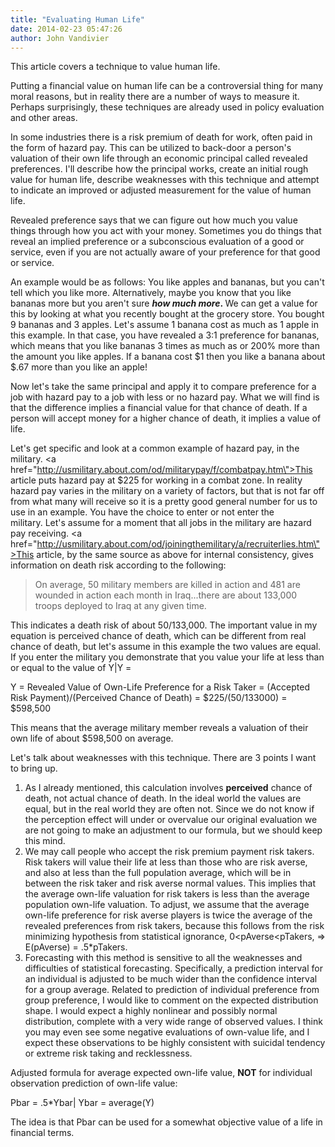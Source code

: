 ```yaml
---
title: "Evaluating Human Life"
date: 2014-02-23 05:47:26
author: John Vandivier
---
```




This article covers a technique to value human life.

Putting a financial value on human life can be a controversial thing for many moral reasons, but in reality there are a number of ways to measure it. Perhaps surprisingly, these techniques are already used in policy evaluation and other areas.

In some industries there is a risk premium of death for work, often paid in the form of hazard pay. This can be utilized to back-door a person's valuation of their own life through an economic principal called revealed preferences. I'll describe how the principal works, create an initial rough value for human life, describe weaknesses with this technique and attempt to indicate an improved or adjusted measurement for the value of human life.

Revealed preference says that we can figure out how much you value things through how you act with your money. Sometimes you do things that reveal an implied preference or a subconscious evaluation of a good or service, even if you are not actually aware of your preference for that good or service.

An example would be as follows: You like apples and bananas, but you can't tell which you like more. Alternatively, maybe you know that you like bananas more but you aren't sure <strong><em>how much more</em>. </strong>We can get a value for this by looking at what you recently bought at the grocery store. You bought 9 bananas and 3 apples. Let's assume 1 banana cost as much as 1 apple in this example. In that case, you have revealed a 3:1 preference for bananas, which means that you like bananas 3 times as much as or 200% more than the amount you like apples. If a banana cost $1 then you like a banana about $.67 more than you like an apple!

Now let's take the same principal and apply it to compare preference for a job with hazard pay to a job with less or no hazard pay. What we will find is that the difference implies a financial value for that chance of death. If a person will accept money for a higher chance of death, it implies a value of life.

Let's get specific and look at a common example of hazard pay, in the military. <a href=\"http://usmilitary.about.com/od/militarypay/f/combatpay.htm\">This article</a> puts hazard pay at $225 for working in a combat zone. In reality hazard pay varies in the military on a variety of factors, but that is not far off from what many will receive so it is a pretty good general number for us to use in an example. You have the choice to enter or not enter the military. Let's assume for a moment that all jobs in the military are hazard pay receiving. <a href=\"http://usmilitary.about.com/od/joiningthemilitary/a/recruiterlies.htm\">This article</a>, by the same source as above for internal consistency, gives information on death risk according to the following:
<blockquote>On average, 50 military members are killed in action and 481 are wounded in action each month in Iraq...there are about 133,000 troops deployed to Iraq at any given time.</blockquote>
This indicates a death risk of about 50/133,000. The important value in my equation is perceived chance of death, which can be different from real chance of death, but let's assume in this example the two values are equal. If you enter the military you demonstrate that you value your life at less than or equal to the value of Y|Y =

Y = Revealed Value of Own-Life Preference for a Risk Taker = (Accepted Risk Payment)/(Perceived Chance of Death) = $225/(50/133000) = $598,500

This means that the average military member reveals a valuation of their own life of about $598,500 on average.

Let's talk about weaknesses with this technique. There are 3 points I want to bring up.
<ol>
	<li>As I already mentioned, this calculation involves <strong>perceived</strong> chance of death, not actual chance of death. In the ideal world the values are equal, but in the real world they are often not. Since we do not know if the perception effect will under or overvalue our original evaluation we are not going to make an adjustment to our formula, but we should keep this mind.</li>
	<li>We may call people who accept the risk premium payment risk takers. Risk takers will value their life at less than those who are risk averse, and also at less than the full population average, which will be in between the risk taker and risk averse normal values. This implies that the average own-life valuation for risk takers is less than the average population own-life valuation. To adjust, we assume that the average own-life preference for risk averse players is twice the average of the revealed preferences from risk takers, because this follows from the risk minimizing hypothesis from statistical ignorance, 0&lt;pAverse&lt;pTakers, =&gt; E(pAverse) = .5*pTakers.</li>
	<li>Forecasting with this method is sensitive to all the weaknesses and difficulties of statistical forecasting. Specifically, a prediction interval for an individual is adjusted to be much wider than the confidence interval for a group average. Related to prediction of individual preference from group preference, I would like to comment on the expected distribution shape. I would expect a highly nonlinear and possibly normal distribution, complete with a very wide range of observed values. I think you may even see some negative evaluations of own-value life, and I expect these observations to be highly consistent with suicidal tendency or extreme risk taking and recklessness.</li>
</ol>
Adjusted formula for average expected own-life value, <strong>NOT</strong> for individual observation prediction of own-life value:

Pbar = .5*Ybar| Ybar = average(Y)

The idea is that Pbar can be used for a somewhat objective value of a life in financial terms.
